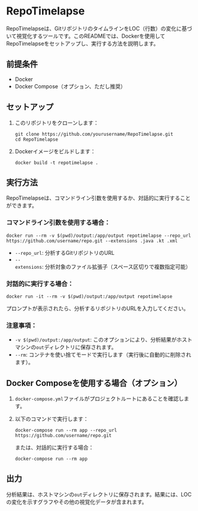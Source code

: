 # RepoTimelapse

RepoTimelapseは、GitリポジトリのタイムラインをLOC（行数）の変化に基づいて視覚化するツールです。このREADMEでは、Dockerを使用してRepoTimelapseをセットアップし、実行する方法を説明します。

## 前提条件

- Docker
- Docker Compose（オプション、ただし推奨）

## セットアップ

1. このリポジトリをクローンします：
   ```
   git clone https://github.com/yourusername/RepoTimelapse.git
   cd RepoTimelapse
   ```

2. Dockerイメージをビルドします：
   ```
   docker build -t repotimelapse .
   ```

## 実行方法

RepoTimelapseは、コマンドライン引数を使用するか、対話的に実行することができます。

### コマンドライン引数を使用する場合：

```
docker run --rm -v $(pwd)/output:/app/output repotimelapse --repo_url https://github.com/username/repo.git --extensions .java .kt .xml
```

- `--repo_url`: 分析するGitリポジトリのURL
- `--extensions`: 分析対象のファイル拡張子（スペース区切りで複数指定可能）

### 対話的に実行する場合：

```
docker run -it --rm -v $(pwd)/output:/app/output repotimelapse
```

プロンプトが表示されたら、分析するリポジトリのURLを入力してください。

### 注意事項：

- `-v $(pwd)/output:/app/output`: このオプションにより、分析結果がホストマシンの`out`ディレクトリに保存されます。
- `--rm`: コンテナを使い捨てモードで実行します（実行後に自動的に削除されます）。

## Docker Composeを使用する場合（オプション）

1. `docker-compose.yml`ファイルがプロジェクトルートにあることを確認します。

2. 以下のコマンドで実行します：
   ```
   docker-compose run --rm app --repo_url https://github.com/username/repo.git
   ```
   または、対話的に実行する場合：
   ```
   docker-compose run --rm app
   ```

## 出力

分析結果は、ホストマシンの`out`ディレクトリに保存されます。結果には、LOCの変化を示すグラフやその他の視覚化データが含まれます。
